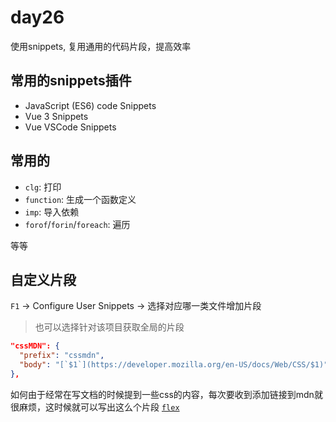 # day26

使用snippets, 复用通用的代码片段，提高效率
 
## 常用的snippets插件

- JavaScript (ES6) code Snippets
- Vue 3 Snippets
- Vue VSCode Snippets

## 常用的

- `clg`: 打印
- `function`: 生成一个函数定义
- `imp`: 导入依赖
- `forof`/`forin`/`foreach`: 遍历

等等

## 自定义片段

`F1` -> Configure User Snippets -> 选择对应哪一类文件增加片段

> 也可以选择针对该项目获取全局的片段

```json
"cssMDN": {
  "prefix": "cssmdn",
  "body": "[`$1`](https://developer.mozilla.org/en-US/docs/Web/CSS/$1)"
},
```

如何由于经常在写文档的时候提到一些css的内容，每次要收到添加链接到mdn就很麻烦，这时候就可以写出这么个片段 [`flex`](https://developer.mozilla.org/en-US/docs/Web/CSS/flex)
